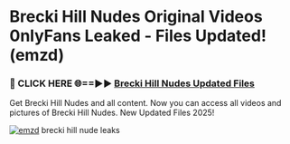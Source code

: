 # Brecki Hill Nudes Original Videos 0nlyFans Leaked - Files Updated! (emzd)

<h3>🔴 CLICK HERE 🌐==►► <a href="https://tinyurl.com/52m3yx9h" rel="nofollow">Brecki Hill Nudes Updated Files</a></h3>

Get Brecki Hill Nudes and all content. Now you can access all videos and pictures of Brecki Hill Nudes. New Updated Files 2025!

[![emzd](https://i.imgur.com/TnHtlc8.gif)](https://tinyurl.com/52m3yx9h)
brecki hill nude leaks